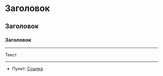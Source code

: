 # Заголовок
## Заголовок
### Заголовок

---

Текст

---

* Пункт: [Ссылка](https://github.com/SerIBuy/readme_test.git)
